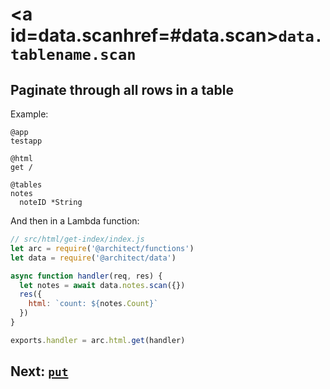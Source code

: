 # <a id=data.scanhref=#data.scan>`data.tablename.scan`</a>

## Paginate through all rows in a table

Example:

```.arc
@app
testapp

@html
get /

@tables
notes
  noteID *String

```

And then in a Lambda function:

```javascript
// src/html/get-index/index.js
let arc = require('@architect/functions')
let data = require('@architect/data')

async function handler(req, res) {
  let notes = await data.notes.scan({})
  res({
    html: `count: ${notes.Count}`
  })
}

exports.handler = arc.html.get(handler)
```

## Next: [`put`](/reference/data-put)
